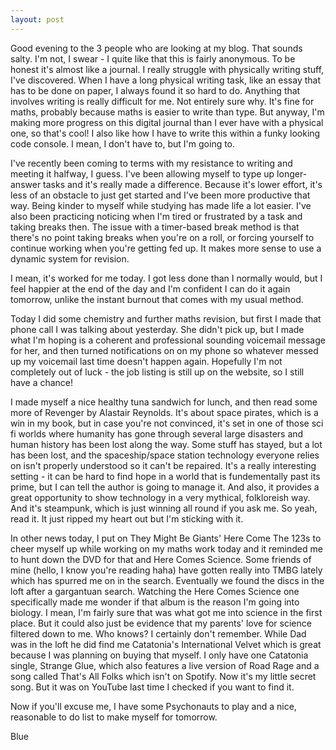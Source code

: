 ```yaml
---
layout: post
---
```

Good evening to the 3 people who are looking at my blog. That sounds salty. I'm not, I swear - I quite like that this is fairly anonymous. To be honest it's almost like a journal. I really struggle with physically writing stuff, I've discovered. When I have a long physical writing task, like an essay that has to be done on paper, I always found it so hard to do. Anything that involves writing is really difficult for me. Not entirely sure why. It's fine for maths, probably because maths is easier to write than type. But anyway, I'm making more progress on this digital journal than I ever have with a physical one, so that's cool! I also like how I have to write this within a funky looking code console. I mean, I don't have to, but I'm going to.

I've recently been coming to terms with my resistance to writing and meeting it halfway, I guess. I've been allowing myself to type up longer-answer tasks and it's really made a difference. Because it's lower effort, it's less of an obstacle to just get started and I've been more productive that way. Being kinder to myself while studying has made life a lot easier. I've also been practicing noticing when I'm tired or frustrated by a task and taking breaks then. The issue with a timer-based break method is that there's no point taking breaks when you're on a roll, or forcing yourself to continue working when you're getting fed up. It makes more sense to use a dynamic system for revision.

I mean, it's worked for me today. I got less done than I normally would, but I feel happier at the end of the day and I'm confident I can do it again tomorrow, unlike the instant burnout that comes with my usual method.

Today I did some chemistry and further maths revision, but first I made that phone call I was talking about yesterday. She didn't pick up, but I made what I'm hoping is a coherent and professional sounding voicemail message for her, and then turned notifications on on my phone so whatever messed up my voicemail last time doesn't happen again. Hopefully I'm not completely out of luck - the job listing is still up on the website, so I still have a chance!

I made myself a nice healthy tuna sandwich for lunch, and then read some more of Revenger by Alastair Reynolds. It's about space pirates, which is a win in my book, but in case you're not convinced, it's set in one of those sci fi worlds where humanity has gone through several large disasters and human history has been lost along the way. Some stuff has stayed, but a lot has been lost, and the spaceship/space station technology everyone relies on isn't properly understood so it can't be repaired. It's a really interesting setting - it can be hard to find hope in a world that is fundementally past its prime, but I can tell the author is going to manage it. And also, it provides a great opportunity to show technology in a very mythical, folkloreish way. And it's steampunk, which is just winning all round if you ask me. So yeah, read it. It just ripped my heart out but I'm sticking with it.

In other news today, I put on They Might Be Giants' Here Come The 123s to cheer myself up while working on my maths work today and it reminded me to hunt down the DVD for that and Here Comes Science. Some friends of mine (hello, I know you're reading haha) have gotten really into TMBG lately which has spurred me on in the search. Eventually we found the discs in the loft after a gargantuan search. Watching the Here Comes Science one specifically made me wonder if that album is the reason I'm going into biology. I mean, I'm fairly sure that was what got me into science in the first place. But it could also just be evidence that my parents' love for science filtered down to me. Who knows? I certainly don't remember. While Dad was in the loft he did find me Catatonia's International Velvet which is great because I was planning on buying that myself. I only have one Catatonia single, Strange Glue, which also features a live version of Road Rage and a song called That's All Folks which isn't on Spotify. Now it's my little secret song. But it was on YouTube last time I checked if you want to find it.

Now if you'll excuse me, I have some Psychonauts to play and a nice, reasonable to do list to make myself for tomorrow.

Blue
